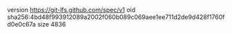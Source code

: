 version https://git-lfs.github.com/spec/v1
oid sha256:4bd48f993912089a2002f060b089c069aee1ee711d2de9d428f1760fd0e0c67a
size 4836
